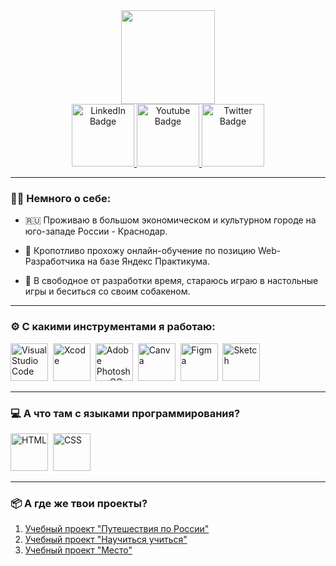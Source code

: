 <div id="header" align="center">
  <img src="https://media1.giphy.com/media/lP8xu5t2DLGG045H8F/giphy.gif" width="150"/>
</div>
<div id="badges" align="center">
  <a href="your-linkedin-URL">
    <img src="https://i.imgur.com/hilolfv.png" alt="LinkedIn Badge" width="100"/>
  </a>
  <a href="your-youtube-URL">
    <img src="https://i.imgur.com/MIAtTtx.png" alt="Youtube Badge" width="100"/>
  </a>
  <a href="your-twitter-URL">
    <img src="https://i.imgur.com/6cG59I1.png" alt="Twitter Badge" width="100"/>
  </a>
</div>

---

### :man_technologist: Немного о себе:

- :ru: Проживаю в большом экономическом и культурном городе на юго-западе России - Краснодар.

- :pencil: Кропотливо прохожу онлайн-обучение по позицию Web-Разработчика на базе Яндекс Практикума.

- :zany_face: В свободное от разработки время, стараюсь играю в настольные игры и беситься со своим собакеном. 

---
### :gear: C какими инструментами я работаю:
<img src="https://i.imgur.com/4f9pZeA.png" alt="Visual Studio Code" title="Visual Studio Code" width="60"/>&nbsp;
<img src="https://i.imgur.com/4pRMEvy.png" alt="Xcode" width="60"/>&nbsp;
<img src="https://i.imgur.com/0YCOTiP.png" alt="Adobe Photoshop CC" width="60"/>&nbsp;
<img src="https://i.imgur.com/auPCjk7.png" alt="Canva" width="60"/>&nbsp;
<img src="https://i.imgur.com/Icabc61.png" alt="Figma" width="60"/>&nbsp;
<img src="https://i.imgur.com/wnRuysp.png" alt="Sketch" width="60"/>&nbsp;

---

### :computer: А что там с языками программирования?
<img src="https://i.imgur.com/IG9w7Ye.png" alt="HTML" width="60"/>&nbsp;
<img src="https://i.imgur.com/mybDP6y.png" alt="CSS" width="60"/>&nbsp;

---

### :package: А где же твои проекты?
1. [Учебный проект "Путешествия по России"](https://olegano123.github.io/russian-travel/)
2. [Учебный проект "Научиться учиться"](https://olegano123.github.io/how-to-learn-plus/)
3. [Учебный проект "Место"](https://olegano123.github.io/mesto-project/)
